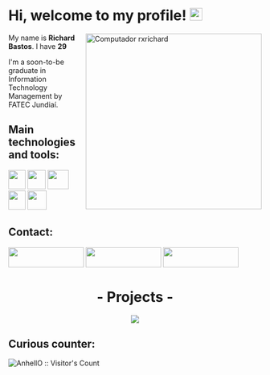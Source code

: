 <h1> Hi, welcome to my profile! <img src="https://github.com/souvikguria98/souvikguria98/blob/master/Hi.gif" width="25" alt="Hi Gif" /></h1>
<img src="https://github.com/rxrichard/projeto-site/blob/master/images/img_perfil.jpg" min-width="400px" max-width="475px" width="350px" align="right" alt="Computador rxrichard">
<p>My name is <strong>Richard Bastos</strong>. I have <strong>29</strong></p>
<p>I'm a soon-to-be graduate in Information Technology Management by FATEC Jundiaí. </p>

<h2>Main technologies and tools: </h2>
<p class="row">
  <img src="https://upload.wikimedia.org/wikipedia/commons/6/6a/JavaScript-logo.png" width="34px" height='38px'>
  <img src="https://logodownload.org/wp-content/uploads/2016/10/html5-logo-8.png" width="36px"height='38px'>
  <img src="https://cdn4.iconfinder.com/data/icons/social-media-logos-6/512/121-css3-512.png" width="42px" height='38px'>
  <img src="https://cdn.svgporn.com/logos/visual-studio-code.svg" height="38px" width='34px'>
  <img src="https://upload.wikimedia.org/wikipedia/commons/thumb/3/3f/Git_icon.svg/1200px-Git_icon.svg.png" height="38px" width='38px'>
</p>

<h2>Contact: </h2>
<a href="https://www.linkedin.com/in/rxrichard/" alt="WhatsApp">
  <img src="https://img.shields.io/badge/-LinkedIn-blue?style=for-the-badge&logo=Linkedin&logoColor=white"  height="40px" width='150px'/></a>

<a href="https://api.whatsapp.com/send?phone=5511974490549" alt="WhatsApp">
  <img src="https://img.shields.io/badge/-whatsapp-25d366?style=for-the-badge&logo=whatsapp&logoColor=white&link=https://api.whatsapp.com/send?phone=5511974490549"  height="40px" width='150px'/></a>

<a href="mailto:rxrichard@outlook.com.br" alt="WhatsApp">
  <img src="https://img.shields.io/badge/-outlook-2196f3?style=for-the-badge&logo=outlook&logoColor=white&link=mailto:rxrichard@outlook.com.br)"  height="40px" width='150px'/></a>

 
<h1 align="center">- Projects -</h1>
<p align="center">
  <img align="center" src="https://github-readme-stats.vercel.app/api?username=rxrichard&count_private=true&show_icons=true&theme=dark&locale=pt-br&icon_color=d6d7ff&bg_color=DEG,0a1d3e,232686" />
</p>

<h2>Curious counter: </h2>
<p align="Left"><img src="https://profile-counter.glitch.me/%7Brxrichard%7D/count.svg" alt="AnhellO :: Visitor's Count" /></p>
